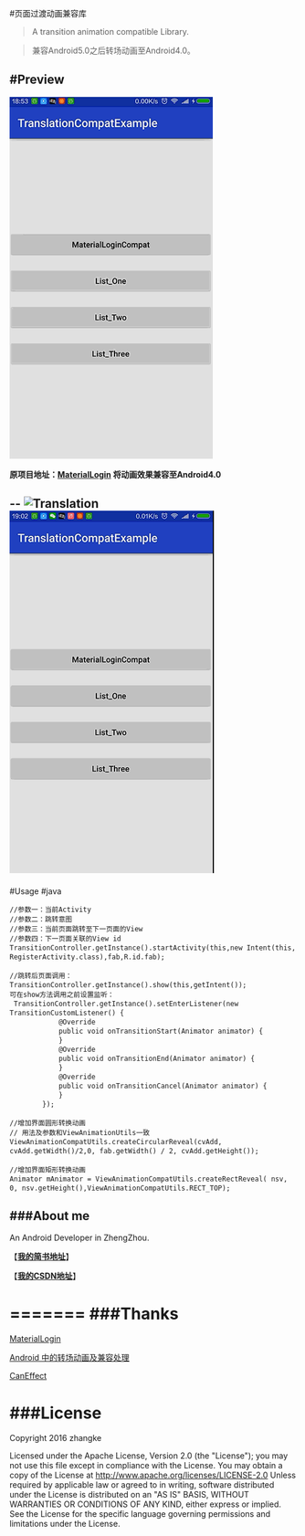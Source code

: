 #页面过渡动画兼容库
>A transition animation compatible Library.

>兼容Android5.0之后转场动画至Android4.0。



#Preview
---

![MaterialLogin](gif/screen1.gif)

**原项目地址：[MaterialLogin](https://github.com/fanrunqi/MaterialLogin)
将动画效果兼容至Android4.0**

--
![Translation](gif/screen3.gif)
![Translation](gif/screen2.gif)
---
#Usage 
#java

```
//参数一：当前Activity
//参数二：跳转意图
//参数三：当前页面跳转至下一页面的View
//参数四：下一页面关联的View id
TransitionController.getInstance().startActivity(this,new Intent(this, RegisterActivity.class),fab,R.id.fab);

//跳转后页面调用：
TransitionController.getInstance().show(this,getIntent());
可在show方法调用之前设置监听：
 TransitionController.getInstance().setEnterListener(new TransitionCustomListener() {
            @Override
            public void onTransitionStart(Animator animator) {
            }
            @Override
            public void onTransitionEnd(Animator animator) {
            }
            @Override
            public void onTransitionCancel(Animator animator) {
            }
        });

//增加界面圆形转换动画 
// 用法及参数和ViewAnimationUtils一致
ViewAnimationCompatUtils.createCircularReveal(cvAdd, cvAdd.getWidth()/2,0, fab.getWidth() / 2, cvAdd.getHeight());

//增加界面矩形转换动画 
Animator mAnimator = ViewAnimationCompatUtils.createRectReveal( nsv, 0, nsv.getHeight(),ViewAnimationCompatUtils.RECT_TOP);

```
###About me
---
An Android Developer in ZhengZhou.

【[**我的简书地址**](http://www.jianshu.com/users/3c751e06dc32/latest_articles)】

【[**我的CSDN地址**](http://blog.csdn.net/zhangke3016)】

=======
###Thanks
=======

[MaterialLogin](https://github.com/fanrunqi/MaterialLogin)

[Android 中的转场动画及兼容处理](http://blog.csdn.net/wl9739/article/details/52833668)

[CanEffect](https://github.com/canyinghao/CanEffect)

###License
=======
Copyright  2016  zhangke

Licensed under the Apache License, Version 2.0 (the "License");
you may not use this file except in compliance with the License.
You may obtain a copy of the License at 
http://www.apache.org/licenses/LICENSE-2.0
Unless required by applicable law or agreed to in writing, software
distributed under the License is distributed on an "AS IS" BASIS,
WITHOUT WARRANTIES OR CONDITIONS OF ANY KIND, either express or implied.
See the License for the specific language governing permissions and
limitations under the License.
